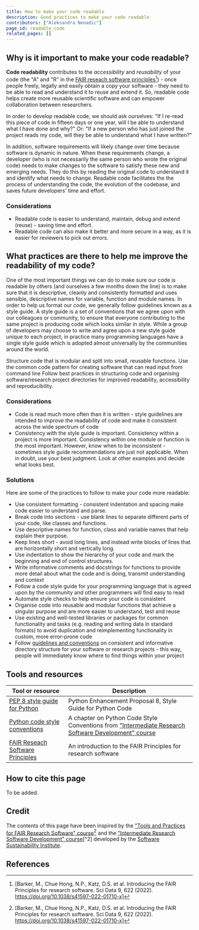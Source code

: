 ```yaml
---
title: How to make your code readable
description: Good practices to make your code readable
contributors: ["Aleksandra Nenadic"]
page_id: readable_code
related_pages: []
---
```



## Why is it important to make your code readable?

**Code readability** contributes to the *accessibility* and *reusability* of your code (the "A" and "R" in the [FAIR reseach software principles][fair-rs-principles][^1]) - 
once people freely, legally and easily obtain a copy your software - they need to be able to read and understand it to reuse and extend it. 
So, readable code helps create more reusable scientific software and can empower collaboration between researchers.

In order to develop readable code, we should ask ourselves: "If I re-read this piece of code in fifteen days or one year, will I be able to understand 
what I have done and why?" 
Or: "If a new person who has just joined the project reads my code, will they be able to understand what I have written?"

In addition, software requirements will likely change over time because software is dynamic in nature. 
When these requirements change, a developer (who is not necessarily the same person who wrote the original code) needs to make changes to the software
to satisfy these new and emerging needs. 
They do this by reading the original code to understand it and identify what needs to change. 
Readable code facilitates the the process of understanding the code, the evolution of the codebase, and saves future developers' time and effort.

### Considerations

- Readable code is easier to understand, maintain, debug and extend (reuse) - saving time and effort.
- Readable code can also make it better and more secure in a way, as it is easier for reviewers to pick out errors.


## What practices are there to help me improve the readability of my code?

One of the most important things we can do to make sure our code is readable by others (and ourselves a few months down the line) is to make sure that it is descriptive, 
cleanly and consistently formatted and uses sensible, descriptive names for variable, function and module names. 
In order to help us format our code, we generally follow guidelines known as a style guide. 
A style guide is a set of conventions that we agree upon with our colleagues or community, to ensure that everyone contributing to the same project is producing code which 
looks similar in style. 
While a group of developers may choose to write and agree upon a new style guide unique to each project, in practice many programming languages have a single style guide 
which is adopted almost universally by the communities around the world. 

Structure code that is modular and split into small, reusable functions.
Use the common code pattern for creating software that can read input from command line
Follow best practices in structuring code and organising software/research project directories for improved readability, accessibility and reproducibility.


### Considerations

- Code is read much more often than it is written - style guidelines are intended to improve the readability of code and make it consistent across the wide spectrum of code
- Consistency with the style guide is important. Consistency within a project is more important. Consistency within one module or function is the most important. However, know when to be inconsistent - sometimes style guide recommendations are just not applicable. When in doubt, use your best judgment. Look at other examples and decide what looks best.


### Solutions

Here are some of the practices to follow to make your code more readable:

- Use consistent formatting - consistent indentation and spacing make code easier to understand and parse. 
- Break code into sections - use blank lines to separate different parts of your code, like classes and functions. 
- Use descriptive names for function, class and variable names that help explain their purpose.
- Keep lines short - avoid long lines, and instead write blocks of lines that are horizontally short and vertically long. 
- Use indentation to show the hierarchy of your code and mark the beginning and end of control structures. 
- Write informative comments and docstrings for functions to provide more detail about what the code and is doing, transmit understanding and context 
- Follow a code style guide for your programming language that is agreed upon by the community and other programmers will find easy to read 
- Automate style checks to help ensure your code is consistent
- Organise code into reusable and modular functions that achieve a singular purpose and are more easier to understand, test and reuse
- Use existing and well-tested libraries or packages for common functionality and tasks (e.g. reading and writing data in standard formats) to avoid duplication and reimplementing
functionality in custom, more error-prone code
- Follow [guidelines and conventions](https://carpentries-incubator.github.io/fair-research-software/07-code-structure.html#directory-structure-for-software-projects)
on consistent and informative directory structure for your software or research projects - this way, people will immediately know where to find things within your project

## Tools and resources

| Tool or resource                                                                | Description                                                                |
| ------------------------------------------------------------------------------- | -------------------------------------------------------------------------- |
| [PEP 8 style guide for Python][pep8]                                            | Python Enhancement Proposal 8, Style Guide for Python Code                 |
| [Python code style conventions](https://carpentries-incubator.github.io/python-intermediate-development-earth-sciences/15-coding-conventions/index.html)     |  A chapter on Python Code Style Conventions from ["Intermediate Research Software Development" course][intermediate-rs-dev]                  | 
| [FAIR Reseach Software Principles][fair-rs-principles] | An introduction to the FAIR Principles for research software |


## How to cite this page

To be added.


## Credit

The contents of this page have been inspired by the ["Tools and Practices for FAIR Research Software" course][fair-rs][^1] 
and the ["Intermediate Research Software Development" course][intermediate-rs-dev][^2] developed by the [Software Sustainability Institute][ssi].

      
## References
[^1]: [Barker, M., Chue Hong, N.P., Katz, D.S. et al. Introducing the FAIR Principles for research software. Sci Data 9, 622 (2022). https://doi.org/10.1038/s41597-022-01710-x]

[fair-rs]: https://carpentries-incubator.github.io/fair-research-software
[ssi]: https://www.software.ac.uk/
[fair-rs-principles]: https://www.nature.com/articles/s41597-022-01710-x
[fair-rs]: https://carpentries-incubator.github.io/fair-research-software
[intermediate-rs-dev]: https://carpentries-incubator.github.io/python-intermediate-development/
[pep8]: https://peps.python.org/pep-0008/
